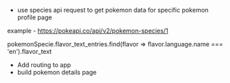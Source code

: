 * use species api request to get pokemon data for specific pokemon profile page

example - https://pokeapi.co/api/v2/pokemon-species/1

pokemonSpecie.flavor_text_entries.find(flavor => flavor.language.name === 'en').flavor_text



* Add routing to app
* build pokemon details page
<!-- Change -->